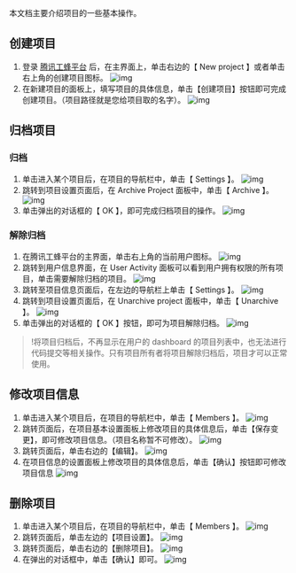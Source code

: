 本文档主要介绍项目的一些基本操作。

## 创建项目

1. 登录 [腾讯工蜂平台](https://git.cloud.tencent.com/) 后，在主界面上，单击右边的【 New project 】或者单击右上角的创建项目图标。
![img](https://main.qcloudimg.com/raw/6de49d8b508bb52283de769d1bdb2704.png)
2. 在新建项目的面板上，填写项目的具体信息，单击【创建项目】按钮即可完成创建项目。（项目路径就是您给项目取的名字）。
![img](https://mc.qcloudimg.com/static/img/7017962f922fb122ad3f87aa88465f1d/image.png)

## 归档项目

### 归档

1. 单击进入某个项目后，在项目的导航栏中，单击【 Settings 】。
![img](https://mc.qcloudimg.com/static/img/d9c3c555b25444e2b6bcfe83d01d41eb/image.png)
2. 跳转到项目设置页面后，在 Archive Project 面板中，单击【 Archive 】。
![img](https://mc.qcloudimg.com/static/img/6692d85a9647b72b7e34712798eccd4c/image.png)
3. 单击弹出的对话框的【 OK 】，即可完成归档项目的操作。
![img](https://mc.qcloudimg.com/static/img/d813d34c76bad6af1cc281985adade5d/image.png)

### 解除归档

1. 在腾讯工蜂平台的主界面，单击右上角的当前用户图标。
![img](https://main.qcloudimg.com/raw/fe6a8673429855ec3658cc356febedf2.png)
2. 跳转到用户信息界面，在 User Activity 面板可以看到用户拥有权限的所有项目，单击需要解除归档的项目。
![img](https://mc.qcloudimg.com/static/img/9e5a009663ba1784855df74d94448e13/image.png)
3. 跳转至项目信息页面后，在左边的导航栏上单击【 Settings 】。
![img](https://mc.qcloudimg.com/static/img/d9c3c555b25444e2b6bcfe83d01d41eb/image.png)
4. 跳转到项目设置页面后，在 Unarchive project 面板中，单击【 Unarchive 】。
![img](https://main.qcloudimg.com/raw/6df5a8e9bd4e7806262981b5f303ad00.png)
5. 单击弹出的对话框的【 OK 】按钮，即可为项目解除归档。
![img](https://mc.qcloudimg.com/static/img/fe8f176e93fa9b4aa5bdb5e94d0b95bd/image.png)

>!将项目归档后，不再显示在用户的 dashboard 的项目列表中，也无法进行代码提交等相关操作。只有项目所有者将项目解除归档后，项目才可以正常使用。

## 修改项目信息

1. 单击进入某个项目后，在项目的导航栏中，单击【 Members 】。
![img](https://mc.qcloudimg.com/static/img/79bfbe00f45f4c4480643485c25ebed6/image.png)
2. 跳转页面后，在项目基本设置面板上修改项目的具体信息后，单击【保存变更】，即可修改项目信息。（项目名称暂不可修改）。
![img](https://mc.qcloudimg.com/static/img/f5b7f4d851b43614f0e576801ac8d4cc/image.png)
3. 跳转页面后，单击右边的【编辑】。
![img](https://mc.qcloudimg.com/static/img/73425f0f7e7fcd457c6f27c6e113c838/image.png)
4. 在项目信息的设置面板上修改项目的具体信息后，单击【确认】按钮即可修改项目信息
![img](https://mc.qcloudimg.com/static/img/6baf6d2ed35920d5ee58e00f9933644e/image.png)

## 删除项目

1. 单击进入某个项目后，在项目的导航栏中，单击【 Members 】。 
![img](https://mc.qcloudimg.com/static/img/79bfbe00f45f4c4480643485c25ebed6/image.png)
2. 跳转页面后，单击左边的【项目设置】。
![img](https://mc.qcloudimg.com/static/img/f5b7f4d851b43614f0e576801ac8d4cc/image.png)
3. 跳转页面后，单击右边的【删除项目】。
![img](https://mc.qcloudimg.com/static/img/20e5d4963c1bb9338c783908ad69ad44/image.png)
4. 在弹出的对话框中，单击【确认】即可。
![img](https://mc.qcloudimg.com/static/img/f5edbaa006062296f0ad835b2eb12136/image.png)
